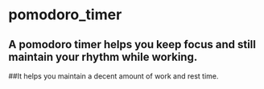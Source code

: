 # pomodoro_timer
## A pomodoro timer helps you keep focus and still maintain your rhythm while working.
##It helps you maintain a decent amount of work and rest time.
